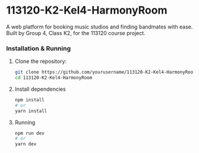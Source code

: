 # 113120-K2-Kel4-HarmonyRoom
A web platform for booking music studios and finding bandmates with ease. Built by Group 4, Class K2, for the 113120 course project.

### Installation & Running

1. Clone the repository:
   ```bash
   git clone https://github.com/yourusername/113120-K2-Kel4-HarmonyRoom.git
   cd 113120-K2-Kel4-HarmonyRoom
2. Install dependencies
    ```bash
    npm install
    # or
    yarn install
3. Running
    ```bash
    npm run dev
    # or
    yarn dev